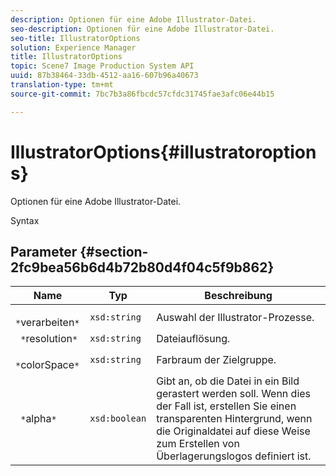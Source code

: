 ```yaml
---
description: Optionen für eine Adobe Illustrator-Datei.
seo-description: Optionen für eine Adobe Illustrator-Datei.
seo-title: IllustratorOptions
solution: Experience Manager
title: IllustratorOptions
topic: Scene7 Image Production System API
uuid: 87b38464-33db-4512-aa16-607b96a40673
translation-type: tm+mt
source-git-commit: 7bc7b3a86fbcdc57cfdc31745fae3afc06e44b15

---
```



# IllustratorOptions{#illustratoroptions}

Optionen für eine Adobe Illustrator-Datei.

Syntax

## Parameter {#section-2fc9bea56b6d4b72b80d4f04c5f9b862}

| Name | Typ | Beschreibung |
|---|---|---|
| ` *`verarbeiten`*` | `xsd:string` | Auswahl der Illustrator-Prozesse. |
| ` *`resolution`*` | `xsd:string` | Dateiauflösung. |
| ` *`colorSpace`*` | `xsd:string` | Farbraum der Zielgruppe. |
| ` *`alpha`*` | `xsd:boolean` | Gibt an, ob die Datei in ein Bild gerastert werden soll. Wenn dies der Fall ist, erstellen Sie einen transparenten Hintergrund, wenn die Originaldatei auf diese Weise zum Erstellen von Überlagerungslogos definiert ist. |

